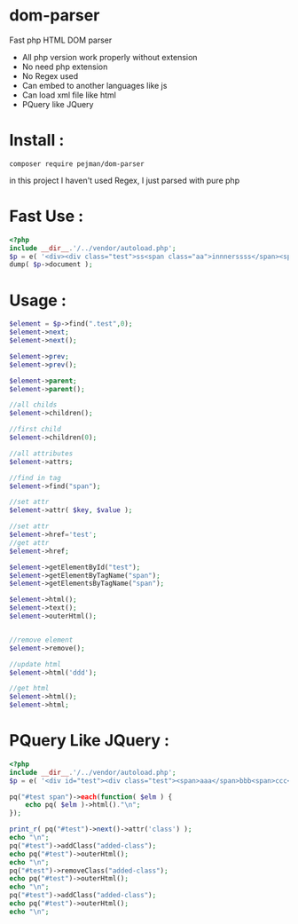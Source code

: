# dom-parser
Fast php HTML DOM parser
- All php version work properly without extension
- No need php extension
- No Regex used
- Can embed to another languages like js
- Can load xml file like html
- PQuery like JQuery

# Install :
```
composer require pejman/dom-parser
```


in this project I haven't used Regex, I just parsed with pure php

# Fast Use :
```php
<?php
include __dir__.'/../vendor/autoload.php';
$p = e( '<div><div class="test">ss<span class="aa">innnerssss</span><span class="aa">innnnn</span></div></div><div class="test1">eee</div>');
dump( $p->document );
```

# Usage :
```php
$element = $p->find(".test",0);
$element->next;
$element->next();

$element->prev;
$element->prev();

$element->parent;
$element->parent();

//all childs
$element->children();

//first child
$element->children(0);

//all attributes
$element->attrs;

//find in tag
$element->find("span");

//set attr
$element->attr( $key, $value );

//set attr
$element->href='test';
//get attr
$element->href;

$element->getElementById("test");
$element->getElementByTagName("span");
$element->getElementsByTagName("span");

$element->html();
$element->text();
$element->outerHtml();


//remove element
$element->remove();

//update html
$element->html('ddd');

//get html
$element->html();
$element->html;
```

# PQuery Like JQuery :

```php
<?php
include __dir__.'/../vendor/autoload.php';
$p = e( '<div id="test"><div class="test"><span>aaa</span>bbb<span>ccc</span></div></div><div class="test1">eee</div>');

pq("#test span")->each(function( $elm ) {
	echo pq( $elm )->html()."\n";
});

print_r( pq("#test")->next()->attr('class') );
echo "\n";
pq("#test")->addClass("added-class");
echo pq("#test")->outerHtml();
echo "\n";
pq("#test")->removeClass("added-class");
echo pq("#test")->outerHtml();
echo "\n";
pq("#test")->addClass("added-class");
echo pq("#test")->outerHtml();
echo "\n";

```